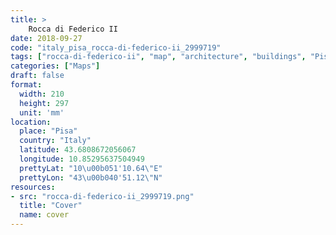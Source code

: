 ```yaml
---
title: > 
    Rocca di Federico II
date: 2018-09-27
code: "italy_pisa_rocca-di-federico-ii_2999719"
tags: ["rocca-di-federico-ii", "map", "architecture", "buildings", "Pisa", "Italy"]
categories: ["Maps"]
draft: false
format:
  width: 210
  height: 297
  unit: 'mm'
location:
  place: "Pisa"
  country: "Italy"
  latitude: 43.6808672056067
  longitude: 10.85295637504949
  prettyLat: "10\u00b051'10.64\"E"
  prettyLon: "43\u00b040'51.12\"N"
resources:
- src: "rocca-di-federico-ii_2999719.png"
  title: "Cover"
  name: cover
---
```

